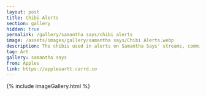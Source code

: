 ```yaml
---
layout: post
title: Chibi Alerts
section: gallery
hidden: true
permalink: /gallery/samantha says/chibi alerts
image: /assets/images/gallery/samantha says/Chibi Alerts.webp
description: The chibis used in alerts on Samantha Says' streams, commissioned from Apples.
tag: Art
gallery: samantha says
from: Apples
link: https://applesartt.carrd.co
---
```

{% include imageGallery.html %}
